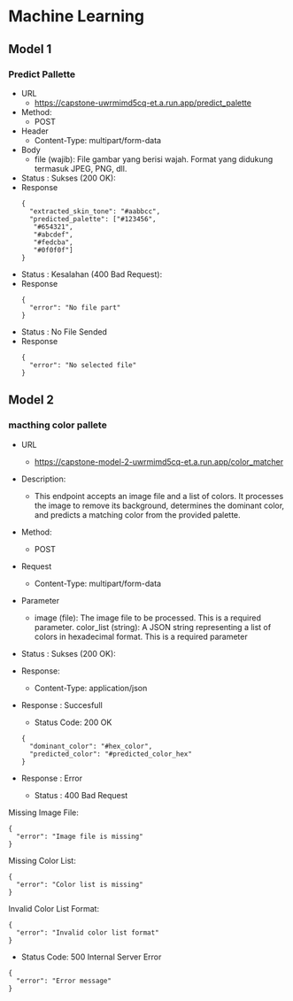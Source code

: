 # Machine Learning
## Model 1
### Predict Pallette
- URL
  - https://capstone-uwrmimd5cq-et.a.run.app/predict_palette
- Method:
  - POST
- Header
  - Content-Type: multipart/form-data
- Body
  - file (wajib): File gambar yang berisi wajah. Format yang didukung termasuk JPEG, PNG, dll.
- Status : Sukses (200 OK):
- Response
  ```
  {
    "extracted_skin_tone": "#aabbcc",
    "predicted_palette": ["#123456",
     "#654321",
     "#abcdef",
     "#fedcba",
     "#0f0f0f"]
  }
  ```
- Status : Kesalahan (400 Bad Request):
- Response
  ```
  {
    "error": "No file part"
  }
  ```
- Status : No File Sended 
- Response
  ```
  {
    "error": "No selected file"
  }
  ```
## Model 2
### macthing color pallete
- URL
  - https://capstone-model-2-uwrmimd5cq-et.a.run.app/color_matcher
- Description:
  - This endpoint accepts an image file and a list of colors. It processes the image to remove its background, determines the dominant color, and predicts a matching color from the provided palette.
- Method:
  - POST
- Request
  - Content-Type: multipart/form-data
- Parameter
  - image (file): The image file to be processed. This is a required parameter.
color_list (string): A JSON string representing a list of colors in hexadecimal format. This is a required parameter
- Status : Sukses (200 OK):
- Response:
  - Content-Type: application/json
- Response : Succesfull
  - Status Code: 200 OK

  ```
  {
    "dominant_color": "#hex_color",
    "predicted_color": "#predicted_color_hex"
  }
  ```
- Response : Error
  - Status : 400 Bad Request
  
Missing Image File:
```
{
  "error": "Image file is missing"
}
```

Missing Color List:
```
{
  "error": "Color list is missing"
}
```

Invalid Color List Format:
```
{
  "error": "Invalid color list format"
}
```

- Status Code: 500 Internal Server Error
```
{
  "error": "Error message"
}
```
